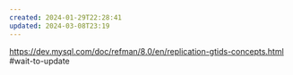 ```yaml
---
created: 2024-01-29T22:28:41
updated: 2024-03-08T23:19
---
```

https://dev.mysql.com/doc/refman/8.0/en/replication-gtids-concepts.html
#wait-to-update 